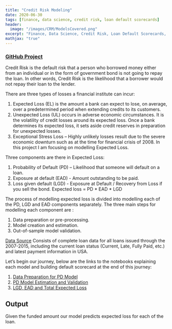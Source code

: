 ```yaml
---
title: "Credit Risk Modeling"
date: 2020-06-30
tags: [finance, data science, credit risk, loan default scorecards]
header:
  image: "/images/CRM/ModelsCovered.png"
excerpt: "Finance, Data Science, Credit Risk, Loan Default Scorecards, Risk Management"
mathjax: "true"
---
```


### [GitHub Project](https://github.com/BAGLAT/Credit-Risk-Modeling)

Credit Risk is the default risk that a person who borrowed money either from an individual or in the form of government bond is not going to repay the loan. In other words, Credit Risk is the likelihood that a borrower would not repay their loan to the lender.

There are three types of losses a financial institute can incur:
1.	Expected Loss (EL) is the amount a bank can expect to lose, on average, over a predetermined period when extending credits to its customers.
2.	Unexpected Loss (UL) occurs in adverse economic circumstances. It is the volatility of credit losses around its expected loss. Once a bank determines its expected loss, it sets aside credit reserves in preparation for unexpected losses.
3.	Exceptional Stress Loss – Highly unlikely losses result due to the severe economic downturn such as at the time for financial crisis of 2008.
In this project I am focusing on modelling Expected Loss.

Three components are there in Expected Loss:
1.	Probability of Default (PD) – Likelihood that someone will default on a loan.
2.	Exposure at default (EAD) - Amount outstanding to be paid.
3.	Loss given default (LGD) - Exposure at Default / Recovery from Loss if you sell the bond.
Expected loss = PD * EAD * LGD

The process of modelling expected loss is divided into modelling each of the PD, LGD and EAD components separately. The three main steps for modelling each component are : 
1.	Data preparation or pre-processing.
2.	Model creation and estimation.
3.	Out-of-sample model validation.

[Data Source](https://www.kaggle.com/wendykan/lending-club-loan-data)
Consists of complete loan data for all loans issued through the 2007-2015, including the current loan status (Current, Late, Fully Paid, etc.) and latest payment information in USA.

Let’s begin our journey, below are the links to the notebooks explaining each model and building default scorecard at the end of this journey:
1.	[Data Preparation for PD Model](https://github.com/BAGLAT/Credit-Risk-Modeling/blob/master/Code/PD%20Model%20-%20Data%20Preparation%20(ipynb).ipynb)
2.	[PD Model Estimation and Validation](https://github.com/BAGLAT/Credit-Risk-Modeling/blob/master/Code/PD%20-%20Probability%20of%20Default%20Model%20Creation%20and%20Estimation%20(ipynb).ipynb)
3.	[LGD, EAD and Total Expected Loss](https://github.com/BAGLAT/Credit-Risk-Modeling/blob/master/Code/LGD%20%2B%20EAD%20Models%20and%20Final%20Total%20Expected%20Loss%20(ipynb).ipynb)

## Output
Given the funded amount our model predicts expected loss for each of the loan.

